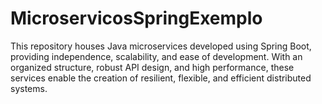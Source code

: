 # MicroservicosSpringExemplo
 This repository houses Java microservices developed using Spring Boot, providing independence, scalability, and ease of development. With an organized structure, robust API design, and high performance, these services enable the creation of resilient, flexible, and efficient distributed systems.
